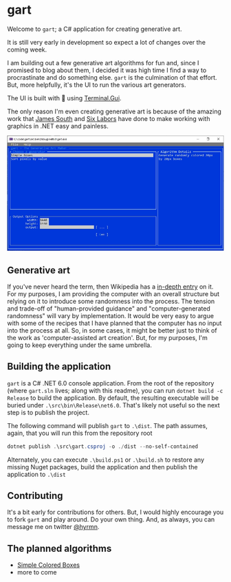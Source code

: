 ﻿# gart

Welcome to `gart`; a C# application for creating generative art.

It is still very early in development so expect a lot of changes over the coming week.

I am building out a few generative art algorithms for fun and, since I promised to blog about them, I decided it was high time I find a way to procrastinate and do something else. `gart` is the culmination of that effort. But, more helpfully, it's the UI to run the various art generators.

The UI is built with 💖 using [Terminal.Gui](https://github.com/migueldeicaza/gui.cs). 

The only reason I'm even creating generative art is because of the amazing work that [James South](https://twitter.com/James_M_South) and [Six Labors](https://sixlabors.com/) have done to make working with graphics in .NET easy and painless.

![Early screenshot of the UI](betascreenshot.jpg)

## Generative art

If you've never heard the term, then Wikipedia has a [in-depth entry](https://en.wikipedia.org/wiki/Generative_art) on it. For my purposes, I am providing the computer with an overall structure but relying on it to introduce some randomness into the process. The tension and trade-off of "human-provided guidance" and "computer-generated randomness" will vary by implementation. It would be very easy to argue with some of the recipes that I have planned that the computer has no input into the process at all. So, in some cases, it might be better just to think of the work as 'computer-assisted art creation'. But, for my purposes, I'm going to keep everything under the same umbrella.

## Building the application

`gart` is a C# .NET 6.0 console application. From the root of the repository (where `gart.sln` lives; along with this readme), you can run `dotnet build -c Release` to build the application. By default, the resulting executable will be buried under `.\src\bin\Release\net6.0`. That's likely not useful so the next step is to publish the project. 

The following command will publish `gart` to `.\dist`. The path assumes, again, that you will run this from the repository root

```powershell
dotnet publish .\src\gart.csproj -o ./dist --no-self-contained
```

Alternately, you can execute `.\build.ps1` or `.\build.sh` to restore any missing Nuget packages, build the application and then publish the application to `.\dist`

## Contributing

It's a bit early for contributions for others. But, I would highly encourage you to fork `gart` and play around. Do your own thing. And, as always, you can message me on twitter [@hyrmn](https://twitter.com/hyrmn).

## The planned algorithms

- [Simple Colored Boxes](https://hyr.mn/lets-make-art-pt1)
- more to come